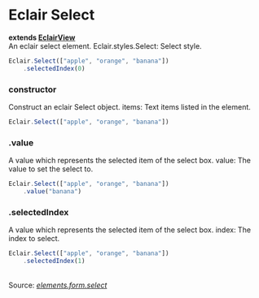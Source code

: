 # Eclair Select
__extends [EclairView](https://github.com/SamGarlick/Eclair/tree/main/src/elements/layout/view.js)__<br/>
An eclair select element.
Eclair.styles.Select: Select style.
```javascript
Eclair.Select(["apple", "orange", "banana"])
    .selectedIndex(0)
```
### constructor
Construct an eclair Select object.
items: Text items listed in the element.
```javascript
Eclair.Select(["apple", "orange", "banana"])
```
### .value
A value which represents the selected item of the select box.
value: The value to set the select to.
```javascript
Eclair.Select(["apple", "orange", "banana"])
    .value("banana")
```
### .selectedIndex
A value which represents the selected item of the select box.
index: The index to select.
```javascript
Eclair.Select(["apple", "orange", "banana"])
    .selectedIndex(1)
```
<br/>Source: [_elements.form.select_](https://github.com/SamGarlick/Eclair/tree/main/src/elements/form/select.js)